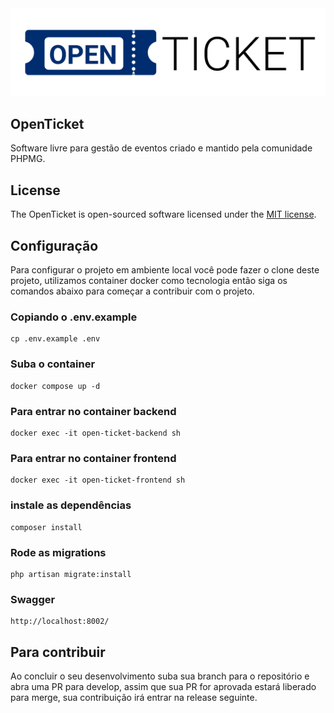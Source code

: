 <img src="assets/logo.png" />

## OpenTicket

Software livre para gestão de eventos criado e mantido pela comunidade PHPMG.

## License

The OpenTicket is open-sourced software licensed under the [MIT license](https://opensource.org/licenses/MIT).

## Configuração

Para configurar o projeto em ambiente local você pode fazer o clone deste projeto, 
utilizamos container docker como tecnologia então siga os comandos abaixo para começar a contribuir com o projeto.

### Copiando o .env.example
```
cp .env.example .env
```
### Suba o container
```
docker compose up -d
```
### Para entrar no container backend
```
docker exec -it open-ticket-backend sh
```
### Para entrar no container frontend
```
docker exec -it open-ticket-frontend sh
```
### instale as dependências
```
composer install
```
### Rode as migrations
```
php artisan migrate:install
```
### Swagger
```
http://localhost:8002/
```
## Para contribuir
Ao concluir o seu desenvolvimento suba sua branch para o repositório 
e abra uma PR para develop, assim que sua PR for aprovada estará liberado para merge,
sua contribuição irá entrar na release seguinte.
